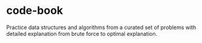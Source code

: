 # code-book
Practice data structures and algorithms from a curated set of problems with detailed explanation from brute force to optimal explanation.
